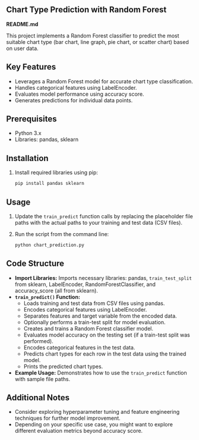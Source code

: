 ## Chart Type Prediction with Random Forest

**README.md**

This project implements a Random Forest classifier to predict the most suitable chart type (bar chart, line graph, pie chart, or scatter chart) based on user data.

## Key Features

* Leverages a Random Forest model for accurate chart type classification.
* Handles categorical features using LabelEncoder.
* Evaluates model performance using accuracy score.
* Generates predictions for individual data points.

## Prerequisites

* Python 3.x
* Libraries: pandas, sklearn

## Installation

1. Install required libraries using pip:

   ```bash
   pip install pandas sklearn
   ```

## Usage

1. Update the `train_predict` function calls by replacing the placeholder file paths with the actual paths to your training and test data (CSV files).
2. Run the script from the command line:

   ```bash
   python chart_prediction.py
   ```

## Code Structure

* **Import Libraries:** Imports necessary libraries: pandas, `train_test_split` from sklearn, LabelEncoder, RandomForestClassifier, and accuracy_score (all from sklearn).
* **`train_predict()` Function:**
    * Loads training and test data from CSV files using pandas.
    * Encodes categorical features using LabelEncoder.
    * Separates features and target variable from the encoded data.
    * Optionally performs a train-test split for model evaluation.
    * Creates and trains a Random Forest classifier model.
    * Evaluates model accuracy on the testing set (if a train-test split was performed).
    * Encodes categorical features in the test data.
    * Predicts chart types for each row in the test data using the trained model.
    * Prints the predicted chart types.
* **Example Usage:** Demonstrates how to use the `train_predict` function with sample file paths.

## Additional Notes

* Consider exploring hyperparameter tuning and feature engineering techniques for further model improvement.
* Depending on your specific use case, you might want to explore different evaluation metrics beyond accuracy score.
